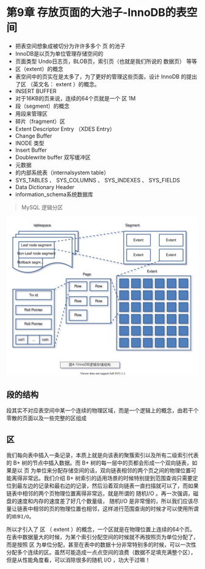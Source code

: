 # 第9章 存放页面的大池子-InnoDB的表空间

- 把表空间想象成被切分为许许多多个 页 的池子
- InnoDB是以页为单位管理存储空间的
- 页面类型 Undo日志页，BLOB页，索引页（也就是我们所说的 数据页） 等等
- 区（extent）的概念
- 表空间中的页实在是太多了，为了更好的管理这些页面，设计 InnoDB 的提出了区 （英文名： extent ）的概念。
- INSERT BUFFER
- 对于16KB的页来说，连续的64个页就是一个 区 1M
- 段（segment）的概念
- 用段来管理区
- 碎片（fragment）区
- Extent Descriptor Entry （XDES Entry）
- Change Buffer
- INODE 类型
- Insert Buffer
- Doublewrite buffer 双写缓冲区
- 元数据
- 的内部系统表（internalsystem table）
- SYS_TABLES 、 SYS_COLUMNS 、 SYS_INDEXES 、 SYS_FIELDS
- Data Dictionary Header
- information_schema系统数据库

> MySQL 逻辑分区

![mysql-innodb-chapter-04-01.drawio.svg](./images/mysql-innodb-chapter-04-01.drawio.svg)

## 段的结构

段其实不对应表空间中某一个连续的物理区域，而是一个逻辑上的概念，由若干个零散的页面以及一些完整的区组成

## 区

我们每向表中插入一条记录，本质上就是向该表的聚簇索引以及所有二级索引代表的 B+ 树的节点中插入数据。而 B+ 树的每一层中的页都会形成一个双向链表，如果是以 页 为单位来分配存储空间的话，双向链表相邻的两个页之间的物理位置可能离得非常远。我们介绍 B+ 树索引的适用场景的时候特别提到范围查询只需要定位到最左边的记录和最右边的记录，然后沿着双向链表一直扫描就可以了，而如果链表中相邻的两个页物理位置离得非常远，就是所谓的 随机I/O 。再一次强调，磁盘的速度和内存的速度差了好几个数量级， 随机I/O 是非常慢的，所以我们应该尽量让链表中相邻的页的物理位置也相邻，这样进行范围查询的时候才可以使用所谓的`顺序I/O`。

所以才引入了 区 （ extent ）的概念，一个区就是在物理位置上连续的64个页。在表中数据量大的时候，为某个索引分配空间的时候就不再按照页为单位分配了，而是按照 区 为单位分配，甚至在表中的数据十分非常特别多的时候，可以一次性分配多个连续的区。虽然可能造成一点点空间的浪费（数据不足填充满整个区），但是从性能角度看，可以消除很多的随机 I/O ，功大于过嘛！
